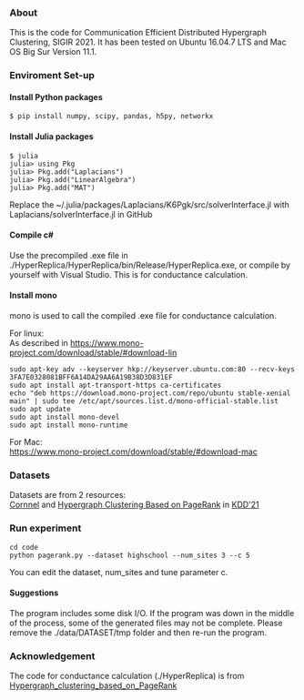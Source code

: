 ### About

This is the code for Communication Efficient Distributed Hypergraph Clustering, SIGIR 2021.
It has been tested on Ubuntu 16.04.7 LTS and Mac OS Big Sur Version 11.1.


### Enviroment Set-up
#### Install Python packages
```
$ pip install numpy, scipy, pandas, h5py, networkx
```
#### Install Julia packages
```
$ julia
julia> using Pkg
julia> Pkg.add("Laplacians")
julia> Pkg.add("LinearAlgebra")
julia> Pkg.add("MAT")
```
Replace the ~/.julia/packages/Laplacians/K6Pgk/src/solverInterface.jl with Laplacians/solverInterface.jl in GitHub  


#### Compile c\#
Use the precompiled .exe file in ./HyperReplica/HyperReplica/bin/Release/HyperReplica.exe, or compile by yourself with Visual Studio. This is for conductance calculation. 

#### Install mono 
mono is used to call the compiled .exe file for conductance calculation.   
  
For linux:  
As described in https://www.mono-project.com/download/stable/#download-lin  
```
sudo apt-key adv --keyserver hkp://keyserver.ubuntu.com:80 --recv-keys 3FA7E0328081BFF6A14DA29AA6A19B38D3D831EF
sudo apt install apt-transport-https ca-certificates
echo "deb https://download.mono-project.com/repo/ubuntu stable-xenial main" | sudo tee /etc/apt/sources.list.d/mono-official-stable.list
sudo apt update
sudo apt install mono-devel
sudo apt install mono-runtime
```

For Mac:    
https://www.mono-project.com/download/stable/#download-mac  

### Datasets
Datasets are from 2 resources:   
[Cornnel](https://www.cs.cornell.edu/~arb/data/) and [Hypergraph Clustering Based on PageRank](https://github.com/atsushi-miyauchi/Hypergraph_clustering_based_on_PageRank) in [KDD'21](https://dl.acm.org/doi/10.1145/3394486.3403248)

### Run experiment
```
cd code
python pagerank.py --dataset highschool --num_sites 3 --c 5 
```
You can edit the dataset, num_sites and tune parameter c.  

#### Suggestions
The program includes some disk I/O. If the program was down in the middle of the process, some of the generated files may not be complete. Please remove the ./data/DATASET/tmp folder and then re-run the program.  

### Acknowledgement
The code for conductance calculation (./HyperReplica) is from [Hypergraph_clustering_based_on_PageRank](https://github.com/atsushi-miyauchi/Hypergraph_clustering_based_on_PageRank)
